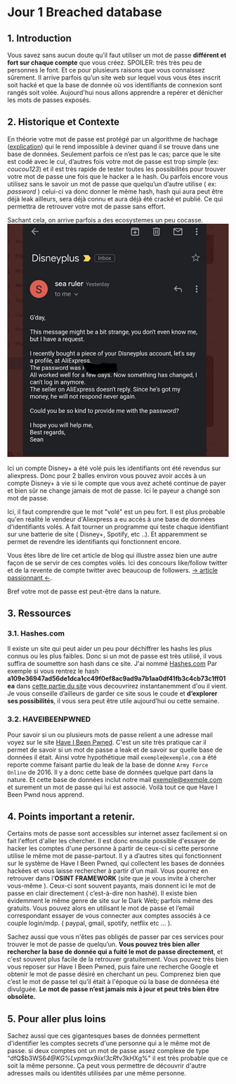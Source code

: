 
# Jour 1 Breached database

## 1. Introduction
Vous savez sans aucun doute qu’il faut utiliser un mot de passe **différent et fort sur chaque compte** que vous créez. SPOILER: très très peu de personnes le font. Et ce pour plusieurs raisons que vous connaissez sûrement.
Il arrive parfois qu’un site web sur lequel vous vous êtes inscrit soit hacké et que la base de donnée où vos identifiants de connexion sont rangés soit volée.
Aujourd'hui nous allons apprendre a repérer et dénicher les mots de passes exposés.

## 2. Historique et Contexte
En théorie votre mot de passe est protégé par un algorithme de hachage ([explication](https://fr.wikipedia.org/wiki/Fonction_de_hachage_cryptographique)) qui le rend impossible à deviner quand il se trouve dans une base de données.
Seulement parfois ce n’est pas le cas; parce que le site est codé avec le cul, d’autres fois votre mot de passe est trop simple (ex: *coucou123*) et il est très rapide de tester toutes les possibilités pour trouver votre mot de passe une fois que le hacker a le hash. Ou parfois encore vous utilisez sans le savoir un mot de passe que quelqu’un d’autre utilise ( ex: *password* ) celui-ci va donc donner le même hash, hash qui aura peut être déjà leak ailleurs, sera déjà connu et aura déjà été cracké et publié. Ce qui permettra de retrouver votre mot de passe sans effort.

Sachant cela, on arrive parfois a des ecosystemes un peu cocasse. ![compte_revendu](https://github.com/bafraikin/ressource_thp_cursus_secu/blob/master/ressources/jour_01/vente_password.png?raw=true)

Ici un compte Disney+ a été volé puis les identifiants ont été revendus sur aliexpress. Donc pour 2 balles environ vous pouvez avoir accès à un compte Disney+ à vie si le compte que vous avez acheté continue de payer et bien sûr ne change jamais de mot de passe. Ici le payeur a changé son mot de passe.

Ici, il faut comprendre que le mot "volé" est un peu fort. Il est plus probable qu'en réalité le vendeur d'Aliexpress a eu accès à une base de données d'identifiants volés. A fait tourner un programme qui teste chaque identifiant sur une batterie de site ( Disney+, Spotify, etc ..). Et apparemment se permet de revendre les identifiants qui fonctionnent encore. 

Vous êtes libre de lire cet article de blog qui illustre assez bien une autre façon de se servir de ces comptes volés. Ici des concours like/follow twitter et de la revente de compte twitter avec beaucoup de followers. [-> article passionnant <-](https://medium.com/@klakinoumi/comment-en-participant-%C3%A0-9500-concours-en-trois-mois-sur-twitter-jai-d%C3%A9couvert-un-trafic-de-3355795b0783).

Bref votre mot de passe est peut-être dans la nature.

## 3. Ressources

### 3.1. Hashes.com
Il existe un site qui peut aider un peu pour déchiffrer les hashs les plus connus ou les plus faibles. Donc si un mot de passe est très utilisé, il vous suffira de soumettre son hash dans ce site. J'ai nommé [Hashes.com](https://hashes.com)
Par exemple si vous rentrez le hash **a109e36947ad56de1dca1cc49f0ef8ac9ad9a7b1aa0df41fb3c4cb73c1ff01ea** dans [cette partie du site](https://hashes.com/en/tools/hash_identifier) vous decouvrirez instantanemment d'ou il vient.
Je vous conseille d’ailleurs de garder ce site sous le coude et **d’explorer ses possibilités**, il vous sera peut être utile aujourd’hui ou cette semaine.

### 3.2. HAVEIBEENPWNED
Pour savoir si un ou plusieurs mots de passe relient a une adresse mail voyez sur le site [Have I Been Pwned](https://haveibeenpwned.com/).
C'est un site très pratique car il permet de savoir si un mot de passe a leak et de savoir sur quelle base de données il était. Ainsi votre hypothétique mail `exemple@exemple.com` a été reporte comme faisant partie du leak de la base de donne `Army Force Online` de 2016. Il y a donc cette base de données quelque part dans la nature. Et cette base de données inclut notre mail exemple@exemple.com et surement un mot de passe qui lui est associé. Voilà tout ce que Have I Been Pwnd nous apprend.


## 4. Points important a retenir.
Certains mots de passe sont accessibles sur internet assez facilement si on fait l'effort d'aller les chercher. Il est donc ensuite possible d'essayer de hacker les comptes d'une personne à partir de ceux-ci si cette personne utilise le même mot de passe-partout. 
Il y a d’autres sites qui fonctionnent sur le système de Have I Been Pwned, qui collectent les bases de données hackées et vous laisse rechercher à partir d'un mail. Vous pourrez en retrouver dans l’**OSINT FRAMEWORK** (site que je vous invite à chercher vous-même ). Ceux-ci sont souvent payants, mais donnent ici le mot de passe en clair directement ( c’est-à-dire non hashé). Il existe bien évidemment le même genre de site sur le Dark Web; parfois même des gratuits. Vous pouvez alors en utilisant le mot de passe et l’email correspondant essayer de vous connecter aux comptes associés à ce couple login/mdp. ( paypal, gmail, spotify, netflix etc … ). 

Sachez aussi que vous n'êtes pas obligés de passer par ces services pour trouver le mot de passe de quelqu’un. **Vous pouvez très bien aller rechercher la base de donnée qui a fuité le mot de passe directement**, et c'est souvent plus facile de la retrouver gratuitement. Vous pouvez très bien vous reposer sur Have I Been Pwned, puis faire une recherche Google et obtenir le mot de passe désiré en cherchant un peu. Comprenez bien que c’est le mot de passe tel qu’il était à l'époque où la base de donnéesa été divulguée. **Le mot de passe n’est jamais mis à jour et peut très bien être obsolète.**


## 5. Pour aller plus loins
Sachez aussi que ces gigantesques bases de données permettent d'identifier les comptes secrets d'une personne qui a le même mot de passe. si deux comptes ont un mot de passe assez complexe de type "dfQ$b3WS6*4@KG%Lvpmqx9iix!3cR*fv3kHXg%" il est très probable que ce soit la même personne. Ça peut vous permettre de découvrir d'autre adresses mails ou identités utilisées par une même personne.

